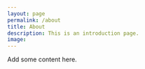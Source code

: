 ```yaml
---
layout: page
permalink: /about
title: About
description: This is an introduction page.
image: 
---
```

Add some content here.